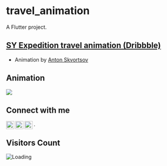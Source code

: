 # travel_animation #

A Flutter project.

## [SY Expedition travel animation (Dribbble)](https://dribbble.com/shots/3787326-SY-Expedition-travel-animation)
- Animation by [Anton Skvortsov](https://dribbble.com/AntonSKV)

## Animation
<img src="https://cdn.dribbble.com/users/877784/screenshots/3787326/media/b75a7f3c1a1065d482e0129072a3ad6f.gif">

<!-- ## Flutter project
<img src="https://cdn.dribbble.com/users/877784/screenshots/3787326/media/b75a7f3c1a1065d482e0129072a3ad6f.gif"> -->

## Connect with me
[<img align="left" alt="Sam | Twitter" width="22px" src="https://cdn.jsdelivr.net/npm/simple-icons@v3/icons/twitter.svg" />](https://twitter.com/saytoonz)
[<img align="left" alt="Sam | LinkedIn" width="22px" src="https://cdn.jsdelivr.net/npm/simple-icons@v3/icons/linkedin.svg" />](https://www.linkedin.com/in/samuel-annin-yeboah-427564142/)
[<img align="left" alt="Sam | Instagram" width="22px" src="https://cdn.jsdelivr.net/npm/simple-icons@v3/icons/instagram.svg" />](https://instagram.com/saytoonz).

## Visitors Count

<img align="left" src = "https://profile-counter.glitch.me/travel_animation/count.svg" alt ="Loading">